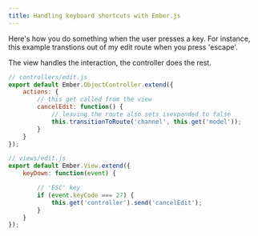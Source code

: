 ```yaml
---
title: Handling keyboard shortcuts with Ember.js
---
```


Here's how you do something when the user presses a key. For instance, this example transtions out of my edit route when you press 'escape'.

The view handles the interaction, the controller does the rest.

```javascript
// controllers/edit.js
export default Ember.ObjectController.extend({
    actions: {
        // this get called from the view
        cancelEdit: function() {
            // leaving the route also sets isexpanded to false
            this.transitionToRoute('channel', this.get('model'));
        }
    }
});

// views/edit.js
export default Ember.View.extend({
    keyDown: function(event) {

        // 'ESC' key
        if (event.keyCode === 27) {
            this.get('controller').send('cancelEdit');
        }
    }
});
```
